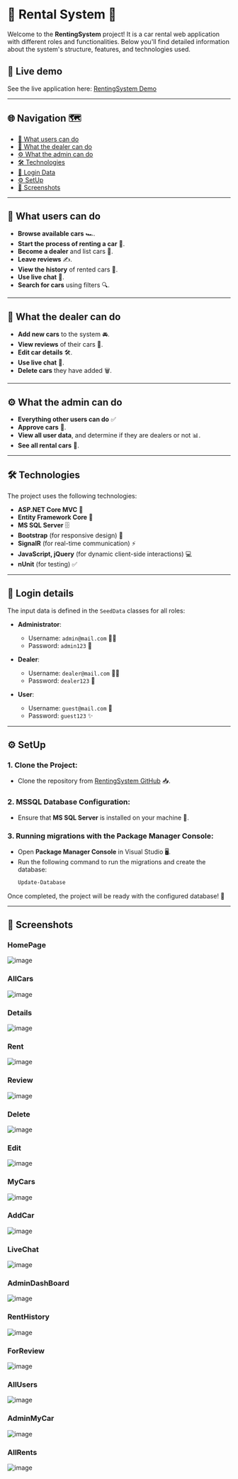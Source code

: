 # 🚗 **Rental System** 🚗

Welcome to the **RentingSystem** project! It is a car rental web application with different roles and functionalities. Below you'll find detailed information about the system's structure, features, and technologies used.

## 🚀 Live demo
See the live application here: [RentingSystem Demo](https://rentingsystem20241207134018.azurewebsites.net/)

---

## 🌐 **Navigation** 🗺️

- [👤 What users can do](#-what-users-can-do)
- [💼 What the dealer can do](#-what-the-dealer-can-do)
- [⚙️ What the admin can do](#%EF%B8%8F-what-the-admin-can-do)
- [🛠️ Technologies](#%EF%B8%8F-technologies)
- [🔑 Login Data](#-login-details)
- [⚙️ SetUp](#%EF%B8%8F-setup)
- [📸 Screenshots](#-screenshots)

---

## 👤 **What users can do**

- **Browse available cars** 🏎️.
- **Start the process of renting a car** 🔑.
- **Become a dealer** and list cars 🚙.
- **Leave reviews** ✍️.
- **View the history** of rented cars 📜.
- **Use live chat**  💬.
- **Search for cars** using filters 🔍.

---

## 💼 **What the dealer can do**

- **Add new cars** to the system 🚘.
- **View reviews** of their cars 📝.
- **Edit car details** 🛠️.
- **Use live chat**  💬.
- **Delete cars** they have added 🗑️.

---

## ⚙️ **What the admin can do**

- **Everything other users can do** ✅  
- **Approve cars** 🏁.
- **View all user data**, and determine if they are dealers or not 📊.
- **See all rental cars** 🚗.

---

## 🛠️ **Technologies**

The project uses the following technologies:

- **ASP.NET Core MVC** 🚀
- **Entity Framework Core** 🧩
- **MS SQL Server** 🗄️
- **Bootstrap** (for responsive design) 📱
- **SignalR** (for real-time communication) ⚡
- **JavaScript, jQuery** (for dynamic client-side interactions) 💻
- **nUnit** (for testing) ✅

---

## 🔑 **Login details**

The input data is defined in the `SeedData` classes for all roles:

- **Administrator**:
  - Username: `admin@mail.com` 🧑‍💻
  - Password: `admin123` 🔐

- **Dealer**:
  - Username: `dealer@mail.com` 🧑‍💼
  - Password: `dealer123` 🔑

- **User**:
  - Username: `guest@mail.com` 👥
  - Password: `guest123` ✨

---

## ⚙️ **SetUp**

### 1. **Clone the Project**:
   - Clone the repository from [RentingSystem GitHub](https://github.com/IvanAbadzhiev01/RentingSystem) 📥.
     
### 2. **MSSQL Database Configuration**:
   - Ensure that **MS SQL Server** is installed on your machine 💾.

### 3. **Running migrations with the Package Manager Console**:
   - Open **Package Manager Console** in Visual Studio 🖥️.
   - Run the following command to run the migrations and create the database:
     ```bash
     Update-Database
     ```

Once completed, the project will be ready with the configured database! 🚀

---

## 📸 **Screenshots**

### **HomePage**
![image](https://github.com/user-attachments/assets/078381f1-dba1-4e08-b8cd-2ab9e4b3a559)

### **AllCars**
![image](https://github.com/user-attachments/assets/487f618f-4ec4-4f91-9546-a7e1510b0d37)

### **Details**
![image](https://github.com/user-attachments/assets/453847d2-ea84-4496-bf56-fa8128e6a7be)

### **Rent**
![image](https://github.com/user-attachments/assets/a85164a0-1249-4411-8ae1-2ea5cd851ae7)

### **Review**
![image](https://github.com/user-attachments/assets/525c35e9-979d-4691-8b52-78a9d71d4bec)

### **Delete**
![image](https://github.com/user-attachments/assets/7d4fe831-900e-4937-9a1d-c9dd8ae3fdbd)

### **Edit**
![image](https://github.com/user-attachments/assets/81b2c167-be9e-4f39-88db-3fcc32f1f937)

### **MyCars**
![image](https://github.com/user-attachments/assets/73caab35-df23-47b0-965d-9bf085f20dde)

### **AddCar**
![image](https://github.com/user-attachments/assets/d87ad820-d85f-4748-92e3-9a88a9bea96c)

### **LiveChat**
![image](https://github.com/user-attachments/assets/404b07c2-932a-4204-91d7-6991f4460894)

### **AdminDashBoard**
![image](https://github.com/user-attachments/assets/42a92221-3b75-43eb-a606-ba6499be9cae)

### **RentHistory**
![image](https://github.com/user-attachments/assets/09da0c88-91b4-4245-830a-30603d2a6ba0)

### **ForReview**
![image](https://github.com/user-attachments/assets/691e1f2e-1afd-483d-b81c-8de4a4f1fd0d)

### **AllUsers**
![image](https://github.com/user-attachments/assets/e0ec82ee-ba15-4682-a778-e69f0283f00c)

### **AdminMyCar**
![image](https://github.com/user-attachments/assets/2dde3a75-109e-43d4-9ed0-7b33bd354914)

### **AllRents**
![image](https://github.com/user-attachments/assets/643590ea-5211-4621-a4d9-0331e463edfe)
